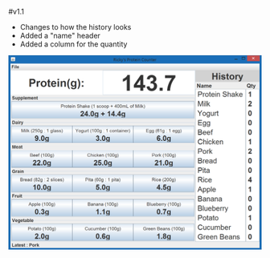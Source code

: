 #v1.1
- Changes to how the history looks
- Added a "name" header
- Added a column for the quantity

![alt tag](https://github.com/Rickydam/Java-ProteinCounter/blob/master/v1.1/v1.1.png)
